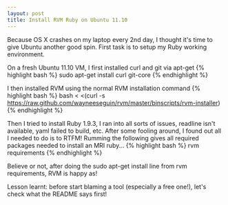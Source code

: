 ```yaml
---
layout: post
title: Install RVM Ruby on Ubuntu 11.10
---
```

Because OS X crashes on my laptop every 2nd day, I thought it's time to give Ubuntu another good spin. First task is to setup my Ruby working environment.

On a fresh Ubuntu 11.10 VM, I first installed curl and git via apt-get
{% highlight bash %}
sudo apt-get install curl git-core
{% endhighlight %}

I then installed RVM using the normal RVM installation command
{% highlight bash %}
bash < <(curl -s https://raw.github.com/wayneeseguin/rvm/master/binscripts/rvm-installer)
{% endhighlight %}

Then I tried to install Ruby 1.9.3, I ran into all sorts of issues, readline isn't available, yaml failed to build, etc. After some fooling around, I found out all I needed to do is to RTFM! Rumming the following gives all required packages needed to install an MRI ruby...
{% highlight bash %}
rvm requirements
{% endhighlight %}

Believe or not, after doing the sudo apt-get install line from rvm requirements, RVM is happy as!

Lesson learnt: before start blaming a tool (especially a free one!), let's check what the README says first!